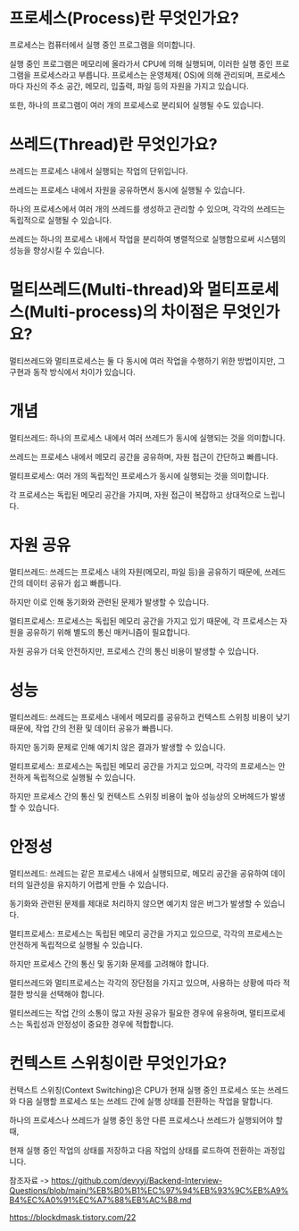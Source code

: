 프로세스(Process)란 무엇인가요?
===

프로세스는 컴퓨터에서 실행 중인 프로그램을 의미합니다. 

실행 중인 프로그램은 메모리에 올라가서 CPU에 의해 실행되며, 이러한 실행 중인 프로그램을 프로세스라고 부릅니다. 프로세스는 운영체제( OS)에 의해 관리되며, 프로세스마다 자신의 주소 공간, 메모리, 입출력, 파일 등의 자원을 가지고 있습니다.

또한, 하나의 프로그램이 여러 개의 프로세스로 분리되어 실행될 수도 있습니다.

쓰레드(Thread)란 무엇인가요?
===
쓰레드는 프로세스 내에서 실행되는 작업의 단위입니다. 

쓰레드는 프로세스 내에서 자원을 공유하면서 동시에 실행될 수 있습니다.

하나의 프로세스에서 여러 개의 쓰레드를 생성하고 관리할 수 있으며, 각각의 쓰레드는 독립적으로 실행될 수 있습니다. 

쓰레드는 하나의 프로세스 내에서 작업을 분리하여 병렬적으로 실행함으로써 시스템의 성능을 향상시킬 수 있습니다.

멀티쓰레드(Multi-thread)와 멀티프로세스(Multi-process)의 차이점은 무엇인가요?
===

멀티쓰레드와 멀티프로세스는 둘 다 동시에 여러 작업을 수행하기 위한 방법이지만, 그 구현과 동작 방식에서 차이가 있습니다.

개념
===
멀티쓰레드: 하나의 프로세스 내에서 여러 쓰레드가 동시에 실행되는 것을 의미합니다. 

쓰레드는 프로세스 내에서 메모리 공간을 공유하며, 자원 접근이 간단하고 빠릅니다.

멀티프로세스: 여러 개의 독립적인 프로세스가 동시에 실행되는 것을 의미합니다.

각 프로세스는 독립된 메모리 공간을 가지며, 자원 접근이 복잡하고 상대적으로 느립니다.

자원 공유
====
멀티쓰레드: 쓰레드는 프로세스 내의 자원(메모리, 파일 등)을 공유하기 때문에, 쓰레드 간의 데이터 공유가 쉽고 빠릅니다. 

하지만 이로 인해 동기화와 관련된 문제가 발생할 수 있습니다.

멀티프로세스: 프로세스는 독립된 메모리 공간을 가지고 있기 때문에, 각 프로세스는 자원을 공유하기 위해 별도의 통신 매커니즘이 필요합니다.

자원 공유가 더욱 안전하지만, 프로세스 간의 통신 비용이 발생할 수 있습니다.


성능
===
멀티쓰레드: 쓰레드는 프로세스 내에서 메모리를 공유하고 컨텍스트 스위칭 비용이 낮기 때문에, 작업 간의 전환 및 데이터 공유가 빠릅니다. 

하지만 동기화 문제로 인해 예기치 않은 결과가 발생할 수 있습니다.

멀티프로세스: 프로세스는 독립된 메모리 공간을 가지고 있으며, 각각의 프로세스는 안전하게 독립적으로 실행될 수 있습니다. 

하지만 프로세스 간의 통신 및 컨텍스트 스위칭 비용이 높아 성능상의 오버헤드가 발생할 수 있습니다.

안정성
===
멀티쓰레드: 쓰레드는 같은 프로세스 내에서 실행되므로, 메모리 공간을 공유하여 데이터의 일관성을 유지하기 어렵게 만들 수 있습니다. 

동기화와 관련된 문제를 제대로 처리하지 않으면 예기치 않은 버그가 발생할 수 있습니다.

멀티프로세스: 프로세스는 독립된 메모리 공간을 가지고 있으므로, 각각의 프로세스는 안전하게 독립적으로 실행될 수 있습니다. 

하지만 프로세스 간의 통신 및 동기화 문제를 고려해야 합니다.

멀티쓰레드와 멀티프로세스는 각각의 장단점을 가지고 있으며, 사용하는 상황에 따라 적절한 방식을 선택해야 합니다. 

멀티쓰레드는 작업 간의 소통이 많고 자원 공유가 필요한 경우에 유용하며, 멀티프로세스는 독립성과 안정성이 중요한 경우에 적합합니다.

컨텍스트 스위칭이란 무엇인가요?
===

컨텍스트 스위칭(Context Switching)은 CPU가 현재 실행 중인 프로세스 또는 쓰레드와 다음 실행할 프로세스 또는 쓰레드 간에 실행 상태를 전환하는 작업을 말합니다.

 하나의 프로세스나 쓰레드가 실행 중인 동안 다른 프로세스나 쓰레드가 실행되어야 할 때, 
 
 현재 실행 중인 작업의 상태를 저장하고 다음 작업의 상태를 로드하여 전환하는 과정입니다.


참조자료 -> https://github.com/devyyj/Backend-Interview-Questions/blob/main/%EB%B0%B1%EC%97%94%EB%93%9C%EB%A9%B4%EC%A0%91%EC%A7%88%EB%AC%B8.md


https://blockdmask.tistory.com/22
